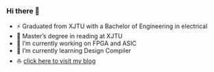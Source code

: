 ### Hi there 👋

- ⚡ Graduated from XJTU with a Bachelor of Engineering in electrical
- 🚴‍ Master’s degree in reading at XJTU
- 🔭 I’m currently working on FPGA and ASIC
- 🌱 I’m currently learning Design Compiler
- ⛵ [click here to visit my blog](YingXiangLi10.github.io)

<!--
**YingXiangLi10/YingXiangLi10** is a ✨ _special_ ✨ repository because its `README.md` (this file) appears on your GitHub profile.

Here are some ideas to get you started:

- 🔭 I’m currently working on ...
- 🌱 I’m currently learning ...
- 👯 I’m looking to collaborate on ...
- 🤔 I’m looking for help with ...
- 💬 Ask me about ...
- 📫 How to reach me: ...
- 😄 Pronouns: ...
- ⚡ Fun fact: ...
-->
